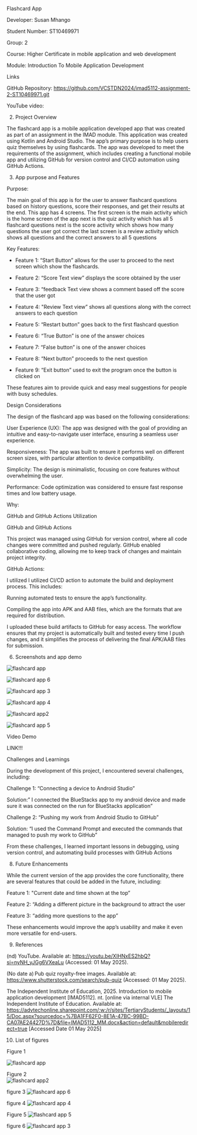 Flashcard App 

Developer: Susan Mhango  

Student Number: ST10469971  

Group: 2  

Course: Higher Certificate in mobile application and web development  

Module: Introduction To Mobile Application Development  

Links  

GitHub Repository:  https://github.com/VCSTDN2024/imad5112-assignment-2-ST10469971.git 

YouTube video: 



2. Project Overview  

The flashcard app is a mobile application developed app that was created as part of an assignment in the IMAD module. This application was created using Kotlin and Android Studio. The app’s primary purpose is to help users quiz themselves by using flashcards. The app was developed to meet the requirements of the assignment, which includes creating a functional mobile app and utilizing GitHub for version control and CI/CD automation using GitHub Actions. 

  


3. App purpose and Features  

Purpose:  

The main goal of this app is for the user to answer flashcard questions based on history questions, score their responses, and get their results at the end. This app has 4 screens. The first screen is the main activity which is the home screen of the app next is the quiz activity which has all 5 flashcard questions next is the score activity which shows how many questions the user got correct the last screen is a review activity which shows all questions and the correct answers to all 5 questions 

 Key Features:  

 

- Feature 1: “Start Button” allows for the user to proceed to the next screen which show the flashcards.  

- Feature 2: “Score Text view” displays the score obtained by the user  

- Feature 3: “feedback Text view shows a comment based off the score that the user got 

- Feature 4: "Review Text view” shows all questions along with the correct answers to each question  

- Feature 5: “Restart button” goes back to the first flashcard question  

- Feature 6: “True Button” is one of the answer choices  

- Feature 7: “False button” is one of the answer choices 

- Feature 8: “Next button” proceeds to the next question 

- Feature 9: “Exit button” used to exit the program once the button is clicked on  

These features aim to provide quick and easy meal suggestions for people with busy schedules.   

  

 

Design Considerations  

 

The design of the flashcard app was based on the following considerations:  

User Experience (UX): The app was designed with the goal of providing an intuitive and easy-to-navigate user interface, ensuring a seamless user experience.  

Responsiveness: The app was built to ensure it performs well on different screen sizes, with particular attention to device compatibility.  

Simplicity: The design is minimalistic, focusing on core features without overwhelming the user.  

Performance: Code optimization was considered to ensure fast response times and low battery usage.  

Why:  

GitHub and GitHub Actions Utilization  

 

GitHub and GitHub Actions  

This project was managed using GitHub for version control, where all code changes were committed and pushed regularly. GitHub enabled collaborative coding, allowing me to keep track of changes and maintain project integrity.  

GitHub Actions:   

 

I utilized I utilized CI/CD action to automate the build and deployment process. This includes:   

Running automated tests to ensure the app’s functionality.  

Compiling the app into APK and AAB files, which are the formats that are required for distribution.  

I uploaded these build artifacts to GitHub for easy access. The workflow ensures that my project is automatically built and tested every time I push changes, and it simplifies the process of delivering the final APK/AAB files for submission.  

 

6. Screenshots and app demo

   
![flashcard app](https://github.com/user-attachments/assets/2bc70858-680a-45d8-a038-41349305626e)

![flashcard app 6](https://github.com/user-attachments/assets/e409b3d0-c092-49c3-a093-efc9c43b5f5d)

![flashcard app 3](https://github.com/user-attachments/assets/8aa2049d-e2b0-4072-bcc0-1cf03992c1ee)

![flashcard app 4](https://github.com/user-attachments/assets/aef9a979-ac0a-495e-b993-96590a9783db)

![flashcard app2](https://github.com/user-attachments/assets/51232a59-e49c-4d8d-bae7-e8b8940b614c)

![flashcard app 5](https://github.com/user-attachments/assets/05864226-6d10-4329-95b0-197d31eee439)
 

 

 
Video Demo  

LINK!!! 

Challenges and Learnings   

During the development of this project, I encountered several challenges, including:  

 

Challenge 1: “Connecting a device to Android Studio”  

Solution:” I connected the BlueStacks app to my android device and made sure it was connected on the run for BlueStacks application”   

Challenge 2: “Pushing my work from Android Studio to GitHub”  

 

Solution: “I used the Command Prompt and executed the commands that managed to push my work to GitHub”  

 

From these challenges, I learned important lessons in debugging, using version control, and automating build processes with GitHub Actions  

 

8.  Future Enhancements   

 While the current version of the app provides the core functionality, there are several features that could be added in the future, including:  

 

Feature 1: "Current date and time shown at the top”  

Feature 2: “Adding a different picture in the background to attract the user 

Feature 3: “adding more questions to the app”  

These enhancements would improve the app’s usability and make it even more versatile for end-users.  

 

 

9. References   

(nd) YouTube. Available at: https://youtu.be/XIHNxES2hbQ?si=nyNH_yJGg6VXeaLu (Accessed: 01 May 2025).   

(No date a) Pub quiz royalty-free images. Available at: https://www.shutterstock.com/search/pub-quiz (Accessed: 01 May 2025).  

The Independent Institute of Education, 2025. Introduction to mobile application development [IMAD5112]. nt. [online via internal VLE] The Independent Institute of Education. Available at: https://advtechonline.sharepoint.com/:w:/r/sites/TertiaryStudents/_layouts/15/Doc.aspx?sourcedoc=%7BA1FF62F0-8E1A-47BC-99BD-CA07AE24427D%7D&file=IMAD5112_MM.docx&action=default&mobileredirect=true [Accessed Date 01 May 2025]  



10. List of figures 

 Figure 1
    
 ![flashcard app](https://github.com/user-attachments/assets/2bc70858-680a-45d8-a038-41349305626e)

 Figure 2   
 ![flashcard app2](https://github.com/user-attachments/assets/51232a59-e49c-4d8d-bae7-e8b8940b614c)

 figure 3
![flashcard app 6](https://github.com/user-attachments/assets/e409b3d0-c092-49c3-a093-efc9c43b5f5d)

figure 4
![flashcard app 4](https://github.com/user-attachments/assets/aef9a979-ac0a-495e-b993-96590a9783db)

Figure 5
![flashcard app 5](https://github.com/user-attachments/assets/05864226-6d10-4329-95b0-197d31eee439)

figure 6
![flashcard app 3](https://github.com/user-attachments/assets/8aa2049d-e2b0-4072-bcc0-1cf03992c1ee)
